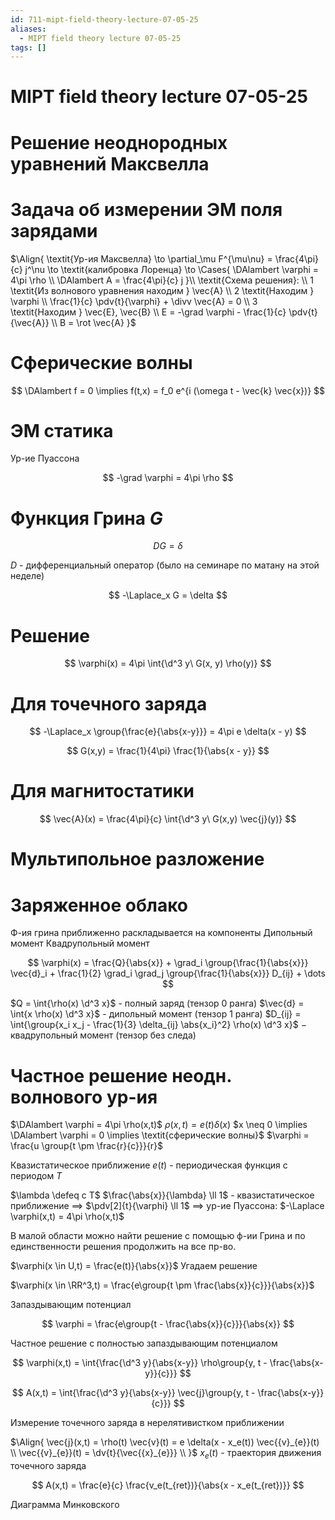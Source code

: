 ```yaml
---
id: 711-mipt-field-theory-lecture-07-05-25
aliases:
  - MIPT field theory lecture 07-05-25
tags: []
---
```


# MIPT field theory lecture 07-05-25

# Решение неоднородных уравнений Максвелла

# Задача об измерении ЭМ поля зарядами

$\Align{
\textit{Ур-ия Максвелла}
\to
\partial_\mu F^{\mu\nu} = \frac{4\pi}{c} j^\nu
\to \textit{калибровка Лоренца} \to
\Cases{
\DAlambert \varphi = 4\pi \rho \\
\DAlambert A = \frac{4\pi}{c} j
}\\
\textit{Схема решения}: \\
1 \textit{Из волнового уравнения находим } \vec{A} \\
2 \textit{Находим } \varphi \\
\frac{1}{c} \pdv{t}{\varphi} + \divv \vec{A} = 0 \\
3 \textit{Находим } \vec{E}, \vec{B} \\
E = -\grad \varphi - \frac{1}{c} \pdv{t}{\vec{A}} \\
B = \rot \vec{A}
}$

# Сферические волны

$$
\DAlambert f = 0 \implies f(t,x) = f_0 e^{i (\omega t - \vec{k} \vec{x})}
$$

# ЭМ статика

Ур-ие Пуассона

$$
-\grad \varphi = 4\pi \rho
$$

# Функция Грина $G$

$$
D G = \delta
$$

$D$ - дифференциальный оператор
(было на семинаре по матану на этой неделе)

$$
-\Laplace_x G = \delta
$$

# Решение

$$
\varphi(x) = 4\pi \int{\d^3 y\ G(x, y) \rho(y)}
$$

# Для точечного заряда

$$
-\Laplace_x \group{\frac{e}{\abs{x-y}}} = 4\pi e \delta(x - y)
$$

$$
G(x,y) = \frac{1}{4\pi} \frac{1}{\abs{x - y}}
$$

# Для магнитостатики

$$
\vec{A}(x) = \frac{4\pi}{c} \int{\d^3 y\ G(x,y) \vec{j}(y)}
$$

# Мультипольное разложение

# Заряженное облако

Ф-ия грина приближенно раскладывается на компоненты
Дипольный момент
Квадрупольный момент

$$
\varphi(x) = \frac{Q}{\abs{x}} + \grad_i \group{\frac{1}{\abs{x}}} \vec{d}_i +
\frac{1}{2} \grad_i \grad_j \group{\frac{1}{\abs{x}}} D_{ij} + \dots
$$

$Q = \int{\rho(x) \d^3 x}$ - полный заряд (тензор 0 ранга)
$\vec{d} = \int{x \rho(x) \d^3 x}$ - дипольный момент (тензор 1 ранга)
$D_{ij} = \int{\group{x_i x_j - \frac{1}{3} \delta_{ij} \abs{x_i}^2} \rho(x) \d^3 x}$
$-$ квадрупольный момент (тензор без следа)

# Частное решение неодн. волнового ур-ия

$\DAlambert \varphi = 4\pi \rho(x,t)$
$\rho(x,t) = e(t) \delta(x)$
$x \neq 0 \implies \DAlambert \varphi = 0 \implies \textit{сферические волны}$
$\varphi = \frac{u \group{t \pm \frac{r}{c}}}{r}$

Квазистатическое приближение
$e(t)$ - периодическая функция с периодом $T$

$\lambda \defeq c T$
$\frac{\abs{x}}{\lambda} \ll 1$ - квазистатическое приближение
$\implies$
$\pdv[2]{t}{\varphi} \ll 1$
$\implies$ ур-ие Пуассона:
$-\Laplace \varphi(x,t) = 4\pi \rho(x,t)$

В малой области можно найти решение с помощью ф-ии Грина и по единственности
решения продолжить на все пр-во.

$\varphi(x \in U,t) = \frac{e(t)}{\abs{x}}$
Угадаем решение

$\varphi(x \in \RR^3,t) = \frac{e\group{t \pm \frac{\abs{x}}{c}}}{\abs{x}}$

Запаздывающим потенциал

$$
\varphi = \frac{e\group{t - \frac{\abs{x}}{c}}}{\abs{x}}
$$

Частное решение с полностью запаздывающим потенциалом

$$
\varphi(x,t) = \int{\frac{\d^3 y}{\abs{x-y}} \rho\group{y, t - \frac{\abs{x-y}}{c}}}
$$

$$
A(x,t) = \int{\frac{\d^3 y}{\abs{x-y}} \vec{j}\group{y, t - \frac{\abs{x-y}}{c}}}
$$

Измерение точечного заряда в нерелятивистком приближении

$\Align{
\vec{j}(x,t) = \rho(t) \vec{v}(t) = e \delta(x - x_e(t)) \vec{{v}_{e}}(t) \\
\vec{{v}_{e}}(t) = \dv{t}{\vec{{x}_{e}}} \\
}$
$x_e(t)$ - траектория движения точечного заряда

$$
A(x,t) = \frac{e}{c} \frac{v_e(t_{ret})}{\abs{x - x_e(t_{ret})}}
$$

Диаграмма Минковского
